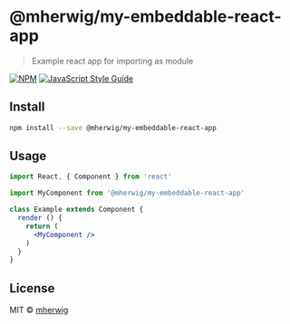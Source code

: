 # @mherwig/my-embeddable-react-app

> Example react app for importing as module

[![NPM](https://img.shields.io/npm/v/@mherwig/my-embeddable-react-app.svg)](https://www.npmjs.com/package/@mherwig/my-embeddable-react-app) [![JavaScript Style Guide](https://img.shields.io/badge/code_style-standard-brightgreen.svg)](https://standardjs.com)

## Install

```bash
npm install --save @mherwig/my-embeddable-react-app
```

## Usage

```jsx
import React, { Component } from 'react'

import MyComponent from '@mherwig/my-embeddable-react-app'

class Example extends Component {
  render () {
    return (
      <MyComponent />
    )
  }
}
```

## License

MIT © [mherwig](https://github.com/mherwig)
